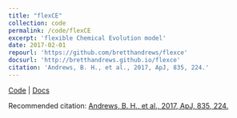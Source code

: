 ```yaml
---
title: "flexCE"
collection: code
permalink: /code/flexCE
excerpt: 'flexible Chemical Evolution model'
date: 2017-02-01
repourl: 'https://github.com/bretthandrews/flexce'
docsurl: 'http://bretthandrews.github.io/flexce'
citation: 'Andrews, B. H., et al., 2017, ApJ, 835, 224.'
---
```


[Code](https://github.com/bretthandrews/flexce) | [Docs](https://bretthandrews.github.io/flexCE)

Recommended citation: [Andrews, B. H., et al., 2017, ApJ, 835, 224.](https://ui.adsabs.harvard.edu/abs/2017ApJ...835..224A)
